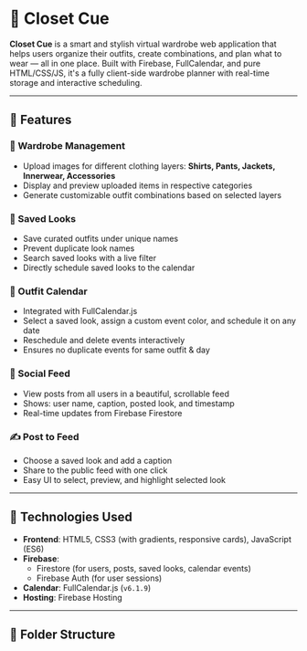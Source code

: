 # 👗 Closet Cue

**Closet Cue** is a smart and stylish virtual wardrobe web application that helps users organize their outfits, create combinations, and plan what to wear — all in one place. Built with Firebase, FullCalendar, and pure HTML/CSS/JS, it's a fully client-side wardrobe planner with real-time storage and interactive scheduling.

---

## 🚀 Features

### 🧺 Wardrobe Management
- Upload images for different clothing layers: **Shirts, Pants, Jackets, Innerwear, Accessories**
- Display and preview uploaded items in respective categories
- Generate customizable outfit combinations based on selected layers

### 🌟 Saved Looks
- Save curated outfits under unique names
- Prevent duplicate look names
- Search saved looks with a live filter
- Directly schedule saved looks to the calendar

### 📅 Outfit Calendar
- Integrated with FullCalendar.js
- Select a saved look, assign a custom event color, and schedule it on any date
- Reschedule and delete events interactively
- Ensures no duplicate events for same outfit & day

### 📸 Social Feed
- View posts from all users in a beautiful, scrollable feed
- Shows: user name, caption, posted look, and timestamp
- Real-time updates from Firebase Firestore

### ✍️ Post to Feed
- Choose a saved look and add a caption
- Share to the public feed with one click
- Easy UI to select, preview, and highlight selected look

---

## 🔧 Technologies Used

- **Frontend**: HTML5, CSS3 (with gradients, responsive cards), JavaScript (ES6)
- **Firebase**:
  - Firestore (for users, posts, saved looks, calendar events)
  - Firebase Auth (for user sessions)
- **Calendar**: FullCalendar.js (`v6.1.9`)
- **Hosting**: Firebase Hosting

---

## 📁 Folder Structure

